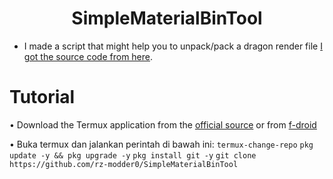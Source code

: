 <H1 align="center">SimpleMaterialBinTool</H1>

* I made a script that might help you to unpack/pack a dragon render file [I got the source code from here](https://github.com/ddf8196/MaterialBinTool).

# Tutorial

• Download the Termux application from the [official source]() or from [f-droid]()

• Buka termux dan jalankan perintah di bawah ini:
`termux-change-repo`
`pkg update -y && pkg upgrade -y`
`pkg install git -y`
`git clone https://github.com/rz-modder0/SimpleMaterialBinTool`

